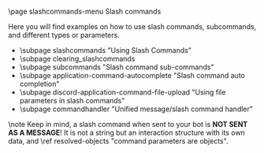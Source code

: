 \page slashcommands-menu Slash commands

Here you will find examples on how to use slash commands, subcommands, and different types or parameters.

* \subpage slashcommands "Using Slash Commands"
* \subpage clearing_slashcommands
* \subpage subcommands "Slash command sub-commands"
* \subpage application-command-autocomplete "Slash command auto completion"
* \subpage discord-application-command-file-upload "Using file parameters in slash commands"
* \subpage commandhandler "Unified message/slash command handler"

\note Keep in mind, a slash command when sent to your bot is <b>NOT SENT AS A MESSAGE</b>! It is not a string but an interaction structure with its own data, and \ref resolved-objects "command parameters are objects".

